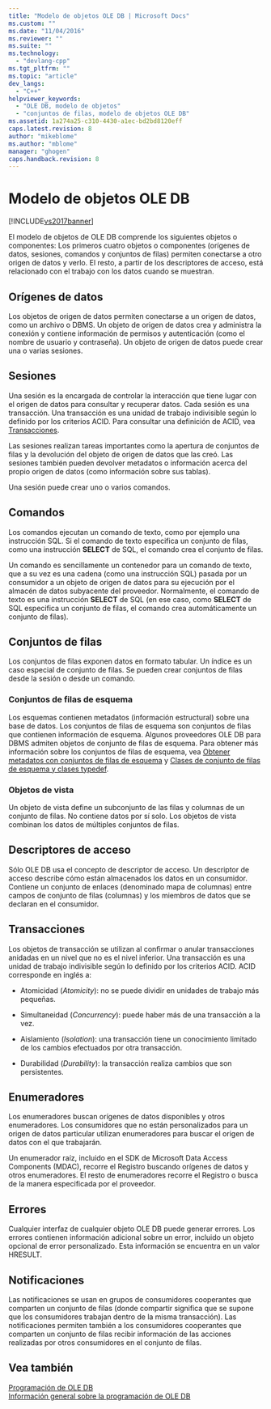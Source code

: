 ```yaml
---
title: "Modelo de objetos OLE DB | Microsoft Docs"
ms.custom: ""
ms.date: "11/04/2016"
ms.reviewer: ""
ms.suite: ""
ms.technology: 
  - "devlang-cpp"
ms.tgt_pltfrm: ""
ms.topic: "article"
dev_langs: 
  - "C++"
helpviewer_keywords: 
  - "OLE DB, modelo de objetos"
  - "conjuntos de filas, modelo de objetos OLE DB"
ms.assetid: 1a274a25-c310-4430-a1ec-bd2bd8120eff
caps.latest.revision: 8
author: "mikeblome"
ms.author: "mblome"
manager: "ghogen"
caps.handback.revision: 8
---
```

# Modelo de objetos OLE DB
[!INCLUDE[vs2017banner](../../assembler/inline/includes/vs2017banner.md)]

El modelo de objetos de OLE DB comprende los siguientes objetos o componentes:  Los primeros cuatro objetos o componentes \(orígenes de datos, sesiones, comandos y conjuntos de filas\) permiten conectarse a otro origen de datos y verlo.  El resto, a partir de los descriptores de acceso, está relacionado con el trabajo con los datos cuando se muestran.  
  
## Orígenes de datos  
 Los objetos de origen de datos permiten conectarse a un origen de datos, como un archivo o DBMS.  Un objeto de origen de datos crea y administra la conexión y contiene información de permisos y autenticación \(como el nombre de usuario y contraseña\).  Un objeto de origen de datos puede crear una o varias sesiones.  
  
## Sesiones  
 Una sesión es la encargada de controlar la interacción que tiene lugar con el origen de datos para consultar y recuperar datos.  Cada sesión es una transacción.  Una transacción es una unidad de trabajo indivisible según lo definido por los criterios ACID.  Para consultar una definición de ACID, vea [Transacciones](#vcconoledbcomponents_transactions).  
  
 Las sesiones realizan tareas importantes como la apertura de conjuntos de filas y la devolución del objeto de origen de datos que las creó.  Las sesiones también pueden devolver metadatos o información acerca del propio origen de datos \(como información sobre sus tablas\).  
  
 Una sesión puede crear uno o varios comandos.  
  
## Comandos  
 Los comandos ejecutan un comando de texto, como por ejemplo una instrucción SQL.  Si el comando de texto especifica un conjunto de filas, como una instrucción **SELECT** de SQL, el comando crea el conjunto de filas.  
  
 Un comando es sencillamente un contenedor para un comando de texto, que a su vez es una cadena \(como una instrucción SQL\) pasada por un consumidor a un objeto de origen de datos para su ejecución por el almacén de datos subyacente del proveedor.  Normalmente, el comando de texto es una instrucción **SELECT** de SQL \(en ese caso, como **SELECT** de SQL especifica un conjunto de filas, el comando crea automáticamente un conjunto de filas\).  
  
## Conjuntos de filas  
 Los conjuntos de filas exponen datos en formato tabular.  Un índice es un caso especial de conjunto de filas.  Se pueden crear conjuntos de filas desde la sesión o desde un comando.  
  
### Conjuntos de filas de esquema  
 Los esquemas contienen metadatos \(información estructural\) sobre una base de datos.  Los conjuntos de filas de esquema son conjuntos de filas que contienen información de esquema.  Algunos proveedores OLE DB para DBMS admiten objetos de conjunto de filas de esquema.  Para obtener más información sobre los conjuntos de filas de esquema, vea [Obtener metadatos con conjuntos de filas de esquema](../../data/oledb/obtaining-metadata-with-schema-rowsets.md) y [Clases de conjunto de filas de esquema y clases typedef](../../data/oledb/schema-rowset-classes-and-typedef-classes.md).  
  
### Objetos de vista  
 Un objeto de vista define un subconjunto de las filas y columnas de un conjunto de filas.  No contiene datos por sí solo.  Los objetos de vista combinan los datos de múltiples conjuntos de filas.  
  
## Descriptores de acceso  
 Sólo OLE DB usa el concepto de descriptor de acceso.  Un descriptor de acceso describe cómo están almacenados los datos en un consumidor.  Contiene un conjunto de enlaces \(denominado mapa de columnas\) entre campos de conjunto de filas \(columnas\) y los miembros de datos que se declaran en el consumidor.  
  
##  <a name="vcconoledbcomponents_transactions"></a> Transacciones  
 Los objetos de transacción se utilizan al confirmar o anular transacciones anidadas en un nivel que no es el nivel inferior.  Una transacción es una unidad de trabajo indivisible según lo definido por los criterios ACID.  ACID corresponde en inglés a:  
  
-   Atomicidad \(*Atomicity*\): no se puede dividir en unidades de trabajo más pequeñas.  
  
-   Simultaneidad \(*Concurrency*\): puede haber más de una transacción a la vez.  
  
-   Aislamiento \(*Isolation*\): una transacción tiene un conocimiento limitado de los cambios efectuados por otra transacción.  
  
-   Durabilidad \(*Durability*\): la transacción realiza cambios que son persistentes.  
  
## Enumeradores  
 Los enumeradores buscan orígenes de datos disponibles y otros enumeradores.  Los consumidores que no están personalizados para un origen de datos particular utilizan enumeradores para buscar el origen de datos con el que trabajarán.  
  
 Un enumerador raíz, incluido en el SDK de Microsoft Data Access Components \(MDAC\), recorre el Registro buscando orígenes de datos y otros enumeradores.  El resto de enumeradores recorre el Registro o busca de la manera especificada por el proveedor.  
  
## Errores  
 Cualquier interfaz de cualquier objeto OLE DB puede generar errores.  Los errores contienen información adicional sobre un error, incluido un objeto opcional de error personalizado.  Esta información se encuentra en un valor HRESULT.  
  
## Notificaciones  
 Las notificaciones se usan en grupos de consumidores cooperantes que comparten un conjunto de filas \(donde compartir significa que se supone que los consumidores trabajan dentro de la misma transacción\).  Las notificaciones permiten también a los consumidores cooperantes que comparten un conjunto de filas recibir información de las acciones realizadas por otros consumidores en el conjunto de filas.  
  
## Vea también  
 [Programación de OLE DB](../../data/oledb/ole-db-programming.md)   
 [Información general sobre la programación de OLE DB](../../data/oledb/ole-db-programming-overview.md)